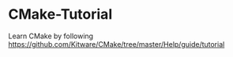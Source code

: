 # CMake-Tutorial
Learn CMake by following https://github.com/Kitware/CMake/tree/master/Help/guide/tutorial
